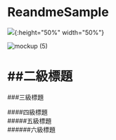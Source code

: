 # ReandmeSample
[![](https://play.google.com/intl/en_us/badges/images/generic/en_badge_web_generic.png?hl=zh-tw)](https://play.google.com/store/apps/details?id=com.sean.green){:height="50%" width="50%"}


![mockup (5)](https://user-images.githubusercontent.com/77279829/123379682-0f7a2680-d5c1-11eb-9761-3fad81611e56.png)



##二級標題
====
###三級標題  

####四級標題  
#####五級標題  
######六級標題  
